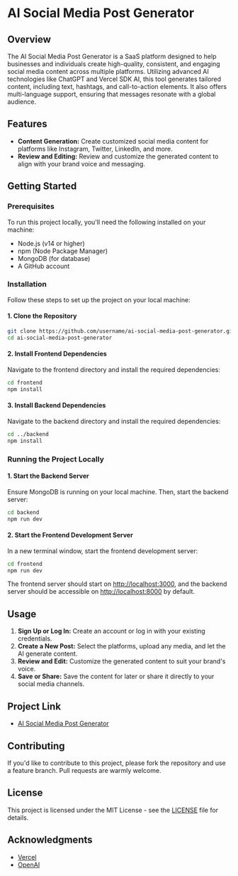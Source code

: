 # AI Social Media Post Generator

## Overview

The AI Social Media Post Generator is a SaaS platform designed to help businesses and individuals create high-quality, consistent, and engaging social media content across multiple platforms. Utilizing advanced AI technologies like ChatGPT and Vercel SDK AI, this tool generates tailored content, including text, hashtags, and call-to-action elements. It also offers multi-language support, ensuring that messages resonate with a global audience.

## Features

- **Content Generation:** Create customized social media content for platforms like Instagram, Twitter, LinkedIn, and more.
- **Review and Editing:** Review and customize the generated content to align with your brand voice and messaging.

## Getting Started

### Prerequisites

To run this project locally, you'll need the following installed on your machine:

- Node.js (v14 or higher)
- npm (Node Package Manager)
- MongoDB (for database)
- A GitHub account

### Installation

Follow these steps to set up the project on your local machine:

#### 1. Clone the Repository

```bash
git clone https://github.com/username/ai-social-media-post-generator.git
cd ai-social-media-post-generator
```

#### 2. Install Frontend Dependencies

Navigate to the frontend directory and install the required dependencies:

```bash
cd frontend
npm install
```

#### 3. Install Backend Dependencies

Navigate to the backend directory and install the required dependencies:

```bash
cd ../backend
npm install
```

### Running the Project Locally

#### 1. Start the Backend Server

Ensure MongoDB is running on your local machine. Then, start the backend server:

```bash
cd backend
npm run dev
```

#### 2. Start the Frontend Development Server

In a new terminal window, start the frontend development server:

```bash
cd frontend
npm run dev
```

The frontend server should start on [http://localhost:3000](http://localhost:3000), and the backend server should be accessible on [http://localhost:8000](http://localhost:8000) by default.

## Usage

1. **Sign Up or Log In:** Create an account or log in with your existing credentials.
2. **Create a New Post:** Select the platforms, upload any media, and let the AI generate content.
3. **Review and Edit:** Customize the generated content to suit your brand's voice.
4. **Save or Share:** Save the content for later or share it directly to your social media channels.

## Project Link

- [AI Social Media Post Generator](https://ai-social-media-post-generator.vercel.app/) 

## Contributing

If you'd like to contribute to this project, please fork the repository and use a feature branch. Pull requests are warmly welcome.

## License

This project is licensed under the MIT License - see the [LICENSE](LICENSE) file for details.

## Acknowledgments

- [Vercel](https://vercel.com)
- [OpenAI](https://openai.com)
